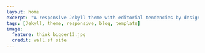 ```yaml
---
layout: home
excerpt: "A responsive Jekyll theme with editorial tendencies by designer Michael Rose."
tags: [Jekyll, theme, responsive, blog, template]
image:
  feature: think_bigger13.jpg
  credit: wall.sf site
---
```

